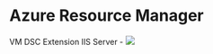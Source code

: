 # Azure Resource Manager

VM DSC Extension IIS Server - <a href="https://azuredeploy.net/?repository=https://github.com/singhkay/VM-DSC-Extension-IIS-Server" target="_blank">
    <img src="http://azuredeploy.net/deploybutton.png"/>
</a>

